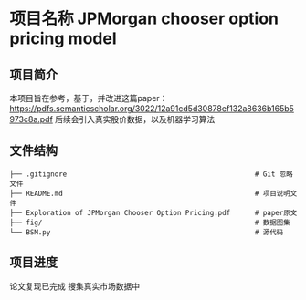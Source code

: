 # 项目名称 JPMorgan chooser option pricing model

## 项目简介
本项目旨在参考，基于，并改进这篇paper：
https://pdfs.semanticscholar.org/3022/12a91cd5d30878ef132a8636b165b5973c8a.pdf
后续会引入真实股价数据，以及机器学习算法

## 文件结构
```
├── .gitignore                                              # Git 忽略文件
├── README.md                                               # 项目说明文件
├── Exploration of JPMorgan Chooser Option Pricing.pdf      # paper原文
├── fig/                                                    # 数据图集
└── BSM.py                                                  # 源代码
```

## 项目进度
论文复现已完成
搜集真实市场数据中
